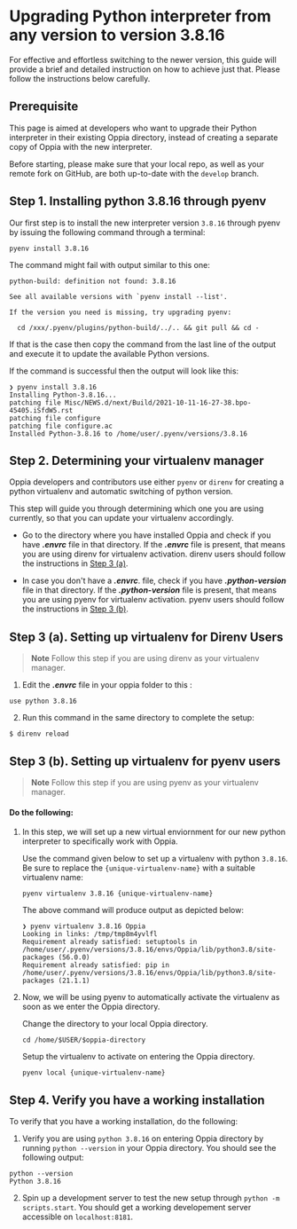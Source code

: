 # Upgrading Python interpreter from any version to version 3.8.16

For effective and effortless switching to the newer version, this guide will provide a brief and detailed instruction on how to achieve just that. Please follow the instructions below carefully.

## Prerequisite

This page is aimed at developers who want to upgrade their Python interpreter in their existing Oppia directory, instead of creating a separate copy of Oppia with the new interpreter.

Before starting, please make sure that your local repo, as well as your remote fork on GitHub, are both up-to-date with the `develop` branch.

## Step 1. Installing python 3.8.16 through pyenv
Our first step is to install the new interpreter version `3.8.16` through pyenv by issuing the following command through a terminal:
```
pyenv install 3.8.16
```

The command might fail with output similar to this one:

```
python-build: definition not found: 3.8.16

See all available versions with `pyenv install --list'.

If the version you need is missing, try upgrading pyenv:

  cd /xxx/.pyenv/plugins/python-build/../.. && git pull && cd -
```

If that is the case then copy the command from the last line of the output and 
execute it to update the available Python versions.

If the command is successful then the output will look like this:
```
❯ pyenv install 3.8.16
Installing Python-3.8.16...
patching file Misc/NEWS.d/next/Build/2021-10-11-16-27-38.bpo-45405.iSfdW5.rst
patching file configure
patching file configure.ac
Installed Python-3.8.16 to /home/user/.pyenv/versions/3.8.16
```

## Step 2. Determining your virtualenv manager

Oppia developers and contributors use either `pyenv` or `direnv` for creating a python virtualenv and automatic switching of python version.

This step will guide you through determining which one you are using currently, so that you can update your virtualenv accordingly.
* Go to the directory where you have installed Oppia and check if you have ***.envrc*** file in that directory. If the ***.envrc*** file is present, that means you are using direnv for virtualenv activation. direnv users should follow the instructions in [Step 3 (a)](#step-3-(a).-setting-up-virtualenv-for-direnv-users).

* In case you don't have a ***.envrc***. file, check if you have ***.python-version*** file in that directory. If the ***.python-version*** file is present, that means you are using pyenv for virtualenv activation. pyenv users should follow the instructions in [Step 3 (b)](#step-3-(b).-setting-up-virtualenv-for-pyenv-users).

## Step 3 (a). Setting up virtualenv for Direnv Users
> **Note**
> Follow this step if you are using direnv as your virtualenv manager.

1. Edit the ***.envrc*** file in your oppia folder to this :
```
use python 3.8.16
```

2. Run this command in the same directory to complete the setup:
```
$ direnv reload
```

## Step 3 (b). Setting up virtualenv for pyenv users
> **Note**
> Follow this step if you are using pyenv as your virtualenv manager.

#### Do the following:

1. In this step, we will set up a new virtual enviornment for our new python interpreter to specifically work with Oppia.

    Use the command given below to set up a virtualenv with python `3.8.16`. Be sure to replace the `{unique-virtualenv-name}` with a suitable virtualenv name:

    ```
    pyenv virtualenv 3.8.16 {unique-virtualenv-name}
    ```
    The above command will produce output as depicted below:

    ```
    ❯ pyenv virtualenv 3.8.16 Oppia
    Looking in links: /tmp/tmp8m4yvlfl
    Requirement already satisfied: setuptools in /home/user/.pyenv/versions/3.8.16/envs/Oppia/lib/python3.8/site-packages (56.0.0)
    Requirement already satisfied: pip in /home/user/.pyenv/versions/3.8.16/envs/Oppia/lib/python3.8/site-packages (21.1.1)
    ```

2. Now, we will be using pyenv to automatically activate the virtualenv as soon as we enter the Oppia directory.
    
    Change the directory to your local Oppia directory.
    ```
    cd /home/$USER/$oppia-directory 
    ```

    Setup the virtualenv to activate on entering the Oppia directory.
    ```
    pyenv local {unique-virtualenv-name}
    ```

## Step 4. Verify you have a working installation
To verify that you have a working installation, do the following:

1. Verify you are using `python 3.8.16` on entering Oppia directory by running `python --version` in your Oppia directory. You should see the following output:
```
python --version
Python 3.8.16
```

2. Spin up a development server to test the new setup through `python -m scripts.start`. You should get a working developement server accessible on `localhost:8181`.
